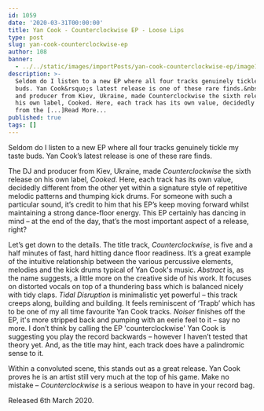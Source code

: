 ```yaml
---
id: 1059
date: '2020-03-31T00:00:00'
title: Yan Cook - Counterclockwise EP - Loose Lips
type: post
slug: yan-cook-counterclockwise-ep
author: 108
banner:
  - ../../static/images/importPosts/yan-cook-counterclockwise-ep/image1059.jpeg
description: >-
  Seldom do I listen to a new EP where all four tracks genuinely tickle my taste
  buds. Yan Cook&rsquo;s latest release is one of these rare finds.&nbsp; The DJ
  and producer from Kiev, Ukraine, made Counterclockwise the sixth release on
  his own label, Cooked. Here, each track has its own value, decidedly different
  from the [...]Read More...
published: true
tags: []
---
```

Seldom do I listen to a new EP where all four tracks genuinely tickle my taste buds. Yan Cook’s latest release is one of these rare finds. 

The DJ and producer from Kiev, Ukraine, made _Counterclockwise_ the sixth release on his own label, _Cooked_. Here, each track has its own value, decidedly different from the other yet within a signature style of repetitive melodic patterns and thumping kick drums. For someone with such a particular sound, it’s credit to him that his EP’s keep moving forward whilst maintaining a strong dance-floor energy. This EP certainly has dancing in mind – at the end of the day, that’s the most important aspect of a release, right?

Let’s get down to the details. The title track, _Counterclockwise_, is five and a half minutes of fast, hard hitting dance floor readiness. It’s a great example of the intuitive relationship between the various percussive elements, melodies and the kick drums typical of Yan Cook's music. _Abstract_ is, as the name suggests, a little more on the creative side of his work. It focuses on distorted vocals on top of a thundering bass which is balanced nicely with tidy claps. _Tidal Disruption_ is minimalistic yet powerful – this track creeps along, building and building. It feels reminiscent of ‘Trapb’ which has to be one of my all time favourite Yan Cook tracks. _Noiser_ finishes off the EP, it's more stripped back and pumping with an eerie feel to it – say no more. I don’t think by calling the EP 'counterclockwise' Yan Cook is suggesting you play the record backwards – however I haven’t tested that theory yet. And, as the title may hint, each track does have a palindromic sense to it.

Within a convoluted scene, this stands out as a great release. Yan Cook proves he is an artist still very much at the top of his game. Make no mistake – _Counterclockwise_ is a serious weapon to have in your record bag.

Released 6th March 2020.